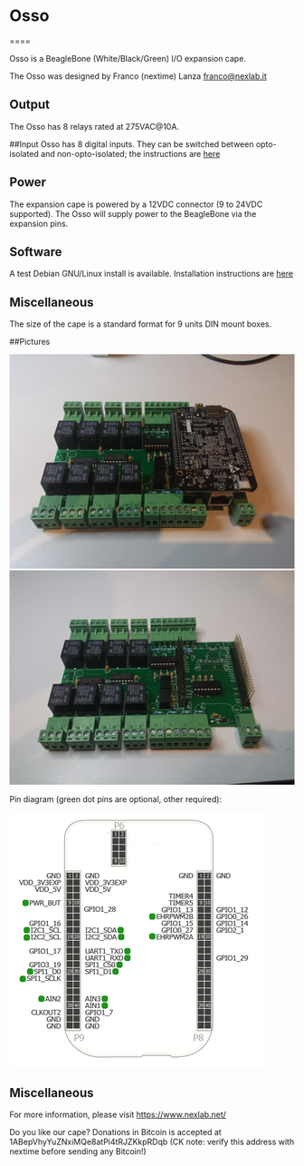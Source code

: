 # Osso
====

Osso is a BeagleBone (White/Black/Green) I/O expansion cape.

The Osso was designed by Franco (nextime) Lanza <franco@nexlab.it>

## Output

The Osso has 8 relays rated at 275VAC@10A.

##Input
Osso has 8 digital inputs.  They can be switched between opto-isolated and non-opto-isolated; the instructions are [here](INPUTS.md)

## Power

The expansion cape is powered by a 12VDC connector (9 to 24VDC supported).  The Osso will supply power to the BeagleBone via the expansion pins.

## Software

A test Debian GNU/Linux install is available.  Installation instructions are [here](TEST.md)

## Miscellaneous

The size of the cape is a standard format for 9 units DIN mount boxes.

##Pictures

![Osso board](images/Osso2_650x450.jpg)
![Osso board](images/Osso3_650x450.jpg)

Pin diagram (green dot pins are optional, other required):

![Osso Pin Diagram](images/OssoPinDiagram.jpg)

## Miscellaneous

For more information, please visit https://www.nexlab.net/

Do you like our cape? Donations in Bitcoin is accepted at 1ABepVhyYuZNxiMQe8atPi4tRJZKkpRDqb (CK note: verify this address with nextime before sending any Bitcoin!)


